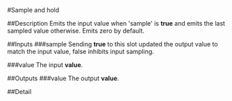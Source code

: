 #Sample and hold

##Description
Emits the input value when 'sample' is **true** and emits the last sampled value otherwise. Emits zero by default.

##Inputs
###sample
Sending **true** to this slot updated the output value to match the input value, false inhibits input sampling.

###value
The input **value**.

##Outputs
###value
The output **value**.

##Detail

